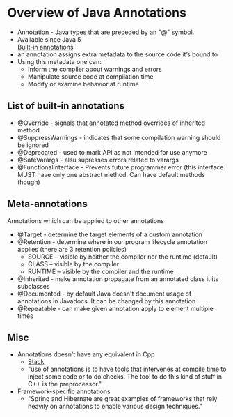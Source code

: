 # Overview of Java Annotations  
* Annotation - Java types that are preceded by an "@" symbol.
* Available since Java 5  
[Built-in annotations](https://www.baeldung.com/java-default-annotations)  
* an annotation assigns extra metadata to the source code it’s bound to
* Using this metadata one can:
	* Inform the compiler about warnings and errors
	* Manipulate source code at compilation time
	* Modify or examine behavior at runtime
## List of built-in annotations
* @Override - signals that annotated method overrides of inherited method
* @SuppressWarnings - indicates that some compilation warning should be ignored
* @Deprecated - used to mark API as not intended for use anymore
* @SafeVarargs - alsu supresses errors related to varargs
* @FunctionalInterface - Prevents future programmer error (this interface MUST have only one abstract method. Can have default methods though)
## Meta-annotations 
Annotations which can be applied to other annotations  
* @Target - determine the target elements of a custom annotation
* @Retention - determine where in our program lifecycle annotation applies (there are 3 retention policies)
	* SOURCE – visible by neither the compiler nor the runtime (default)
	* CLASS – visible by the compiler
	* RUNTIME – visible by the compiler and the runtime
* @Inherited - make annotation propagate from an annotated class it its subclasses
* @Documented - by default Java doesn't document usage of annotations in Javadocs. It can be changed by this annotation
* @Repeatable - can make given annotation apply to element multiple times
## Misc	
* Annotations doesn't have any equivalent in Cpp
	* [Stack](https://stackoverflow.com/a/14821945/6708274)  
	* "use of annotations is to have tools that intervenes at compile time to inject some code or to do checks. The tool to do this kind of stuff in C++ is the preprocessor."
* Framework-specific annotations
	* "Spring and Hibernate are great examples of frameworks that rely heavily on annotations to enable various design techniques."